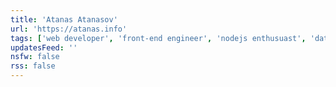 ```yaml
---
title: 'Atanas Atanasov'
url: 'https://atanas.info'
tags: ['web developer', 'front-end engineer', 'nodejs enthusuast', 'dataviz junkie']
updatesFeed: ''
nsfw: false
rss: false
---
```

